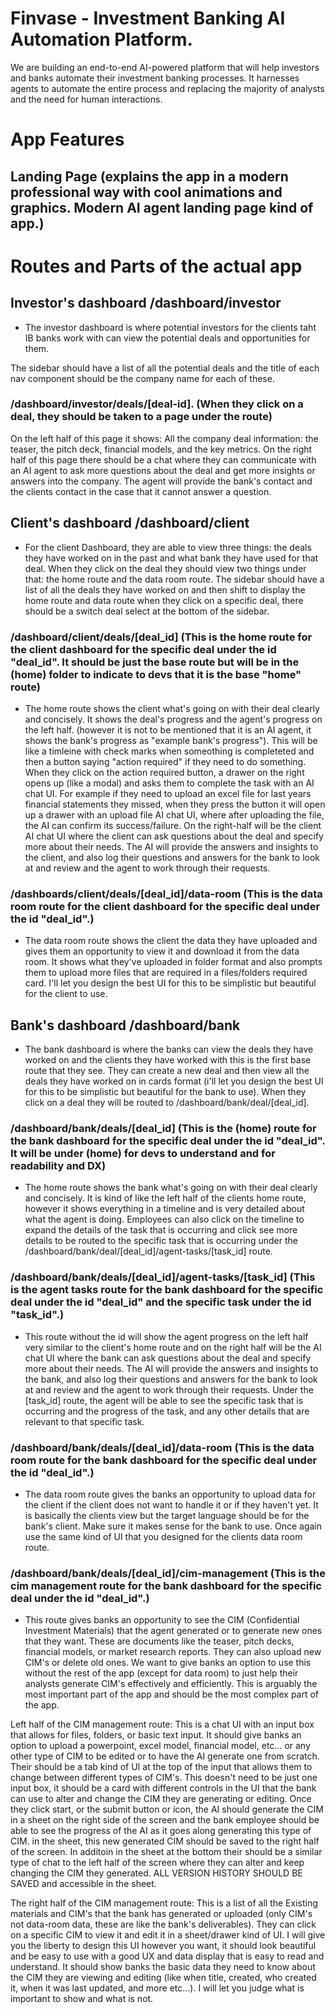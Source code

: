 # Finvase - Investment Banking AI Automation Platform.

We are building an end-to-end AI-powered platform that will help investors and banks automate their investment banking processes. It harnesses agents to automate the entire process and replacing the majority of analysts and the need for human interactions.

# App Features

## Landing Page (explains the app in a modern professional way with cool animations and graphics. Modern AI agent landing page kind of app.)

# Routes and Parts of the actual app

## Investor's dashboard /dashboard/investor

- The investor dashboard is where potential investors for the clients taht IB banks work with can view the potential deals and opportunities for them.

The sidebar should have a list of all the potential deals and the title of each nav component should be the company name for each of these.

### /dashboard/investor/deals/[deal-id]. (When they click on a deal, they should be taken to a page under the route)

On the left half of this page it shows: All the company deal information: the teaser, the pitch deck, financial models, and the key metrics. On the right half of this page there should be a chat where they can communicate with an AI agent to ask more questions about the deal and get more insights or answers into the company. The agent will provide the bank's contact and the clients contact in the case that it cannot answer a question.

## Client's dashboard /dashboard/client

- For the client Dashboard, they are able to view three things: the deals they have worked on in the past and what bank they have used for that deal. When they click on the deal they should view two things under that: the home route and the data room route. The sidebar should have a list of all the deals they have worked on and then shift to display the home route and data route when they click on a specific deal, there should be a switch deal select at the bottom of the sidebar.

### /dashboard/client/deals/[deal_id] (This is the home route for the client dashboard for the specific deal under the id "deal_id". It should be just the base route but will be in the (home) folder to indicate to devs that it is the base "home" route)

- The home route shows the client what's going on with their deal clearly and concisely. It shows the deal's progress and the agent's progress on the left half. (however it is not to be mentioned that it is an AI agent, it shows the bank's progress as "example bank's progress"). This will be like a timleine with check marks when someothing is completeted and then a button saying "action required" if they need to do something. When they click on the action required button, a drawer on the right opens up (like a modal) and asks them to complete the task with an AI chat UI. For example if they need to upload an excel file for last years financial statements they missed, when they press the button it will open up a drawer with an upload file AI chat UI, where after uploading the file, the AI can confirm its success/failure. On the right-half will be the client AI chat UI where the client can ask questions about the deal and specify more about their needs. The AI will provide the answers and insights to the client, and also log their questions and answers for the bank to look at and review and the agent to work through their requests.

### /dashboards/client/deals/[deal_id]/data-room (This is the data room route for the client dashboard for the specific deal under the id "deal_id".)

- The data room route shows the client the data they have uploaded and gives them an opportunity to view it and download it from the data room. It shows what they've uploaded in folder format and also prompts them to upload more files that are required in a files/folders required card. I'll let you design the best UI for this to be simplistic but beautiful for the client to use.

## Bank's dashboard /dashboard/bank

- The bank dashboard is where the banks can view the deals they have worked on and the clients they have worked with this is the first base route that they see. They can create a new deal and then view all the deals they have worked on in cards format (i'll let you design the best UI for this to be simplistic but beautiful for the bank to use). When they click on a deal they will be routed to /dashboard/bank/deal/[deal_id].

### /dashboard/bank/deals/[deal_id] (This is the (home) route for the bank dashboard for the specific deal under the id "deal_id". It will be under (home) for devs to understand and for readability and DX)

- The home route shows the bank what's going on with their deal clearly and concisely. It is kind of like the left half of the clients home route, however it shows everything in a timeline and is very detailed about what the agent is doing. Employees can also click on the timeline to expand the details of the task that is occurring and click see more details to be routed to the specific task that is occurring under the /dashboard/bank/deal/[deal_id]/agent-tasks/[task_id] route.

### /dashboard/bank/deals/[deal_id]/agent-tasks/[task_id] (This is the agent tasks route for the bank dashboard for the specific deal under the id "deal_id" and the specific task under the id "task_id".)

- This route without the id will show the agent progress on the left half very similar to the client's home route and on the right half will be the AI chat UI where the bank can ask questions about the deal and specify more about their needs. The AI will provide the answers and insights to the bank, and also log their questions and answers for the bank to look at and review and the agent to work through their requests. Under the [task_id] route, the agent will be able to see the specific task that is occurring and the progress of the task, and any other details that are relevant to that specific task.

### /dashboard/bank/deals/[deal_id]/data-room (This is the data room route for the bank dashboard for the specific deal under the id "deal_id".)

- The data room route gives the banks an opportunity to upload data for the client if the client does not want to handle it or if they haven't yet. It is basically the clients view but the target language should be for the bank's client. Make sure it makes sense for the bank to use. Once again use the same kind of UI that you designed for the clients data room route.

### /dashboard/bank/deals/[deal_id]/cim-management (This is the cim management route for the bank dashboard for the specific deal under the id "deal_id".)

- This route gives banks an opportunity to see the CIM (Confidential Investment Materials) that the agent generated or to generate new ones that they want. These are documents like the teaser, pitch decks, financial models, or market research reports. They can also upload new CIM's or delete old ones. We want to give banks an option to use this without the rest of the app (except for data room) to just help their analysts generate CIM's effectively and efficiently. This is arguably the most important part of the app and should be the most complex part of the app.

Left half of the CIM management route: This is a chat UI with an input box that allows for files, folders, or basic text input. It should give banks an option to upload a powerpoint, excel model, financial model, etc... or any other type of CIM to be edited or to have the AI generate one from scratch. Their should be a tab kind of UI at the top of the input that allows them to change between different types of CIM's. This doesn't need to be just one input box, it should be a card with different controls in the UI that the bank can use to alter and change the CIM they are generating or editing. Once they click start, or the submit button or icon, the AI should generate the CIM in a sheet on the right side of the screen and the bank employee should be able to see the progress of the AI as it goes along generating this type of CIM. in the sheet, this new generated CIM should be saved to the right half of the screen. In additoin in the sheet at the bottom their should be a similar type of chat to the left half of the screen where they can alter and keep changing the CIM they generated. ALL VERSION HISTORY SHOULD BE SAVED and accessible in the sheet.

The right half of the CIM management route: This is a list of all the Existing materials and CIM's that the bank has generated or uploaded (only CIM's not data-room data, these are like the bank's deliverables). They can click on a specific CIM to view it and edit it in a sheet/drawer kind of UI. I will give you the liberty to design this UI however you want, it should look beautiful and be easy to use with a good UX and data display that is easy to read and understand. It should show banks the basic data they need to know about the CIM they are viewing and editing (like when title, created, who created it, when it was last updated, and more etc...). I will let you judge what is important to show and what is not.
